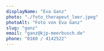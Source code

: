 ```yaml
---
displayName: "Eva Ganz"
photo: "./foto_therapeut_leer.jpeg"
photoAlt: "Foto von Eva Ganz"
slug: "ganz"
email: "ganz@kjp-meerbusch.de"
phone: "0160 / 4142522"
---
```

